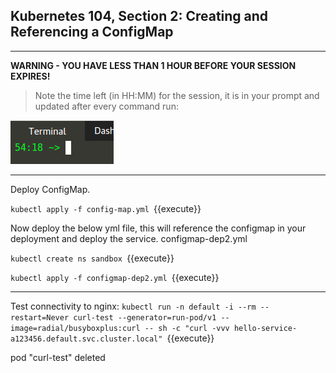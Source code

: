 ## Kubernetes 104, Section 2: Creating and Referencing a ConfigMap

---

**WARNING - YOU HAVE LESS THAN 1 HOUR BEFORE YOUR SESSION EXPIRES!**

>Note the time left (in HH:MM) for the session, it is in your prompt and updated after every command run:

![Terminal Time Remaining](./assets/term-expire.png)

---

Deploy ConfigMap.

`kubectl apply -f config-map.yml
`{{execute}}

Now deploy the below yml file, this will reference the configmap in your deployment and deploy the service. 
configmap-dep2.yml

`kubectl create ns sandbox
`{{execute}}

`kubectl apply -f configmap-dep2.yml
`{{execute}}

---

Test connectivity to nginx:
`kubectl run -n default -i --rm --restart=Never curl-test --generator=run-pod/v1 --image=radial/busyboxplus:curl -- sh -c "curl -vvv hello-service-a123456.default.svc.cluster.local"
`{{execute}}


pod "curl-test" deleted
